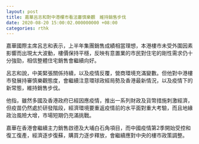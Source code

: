 ```yaml
---
layout: post
title: 嘉華呂志和對中港樓市看法審慎樂觀　維持銷售步伐
date: 2020-08-20 15:00:02.000000000 +08:00
categories: rthk
---
```


嘉華國際主席呂志和表示，上半年集團銷售成績相當理想，本港樓市未受外圍因素影響而出現太大波動，樓價保持平穩，反映有意置業的市民對住宅的剛性需求仍十分強勁，相信整體住宅銷售會繼續向好。

呂志和說，中美緊張關係持續，以及疫情反覆，營商環境充滿變數。但他對中港樓市發展持審慎樂觀態度，會繼續注意環球政經局勢及香港最新情況，以及疫情下的新常態，維持銷售步伐。

他指，雖然多國及香港政府已經因應疫情，推出一系列財政及貨幣措施刺激經濟，但疫苗仍然處於研發階段，經濟環境要重返疫情前的水平面對重大考驗，而且地緣政治風險大增，市場短期仍充滿挑戰。

嘉華在香港會繼續主力銷售啟德及大埔白石角項目，而中國疫情第2季開始受控和復工復產，經濟逐步復蘇，購買力逐步釋放，會繼續應對中央的樓市政策調整。
